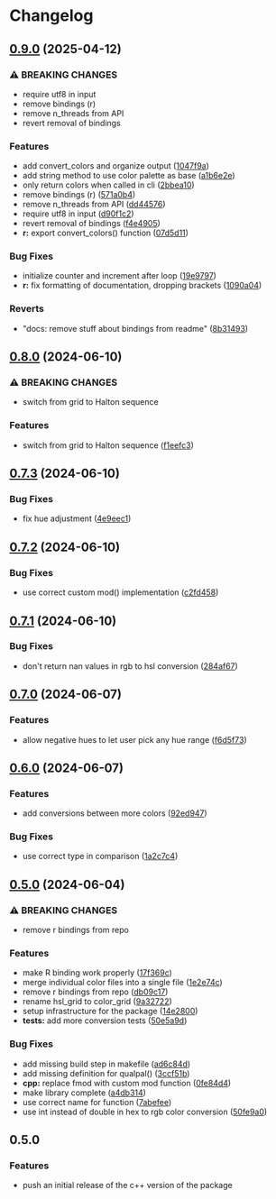 # Changelog

## [0.9.0](https://github.com/jolars/qualpal/compare/v0.8.0...v0.9.0) (2025-04-12)


### ⚠ BREAKING CHANGES

* require utf8 in input
* remove bindings (r)
* remove n_threads from API
* revert removal of bindings

### Features

* add convert_colors and organize output ([1047f9a](https://github.com/jolars/qualpal/commit/1047f9ab62d3bd14fa901f062adb7a0f75583c60))
* add string method to use color palette as base ([a1b6e2e](https://github.com/jolars/qualpal/commit/a1b6e2e78d128869886d3dc9a21978dbdc617432))
* only return colors when called in cli ([2bbea10](https://github.com/jolars/qualpal/commit/2bbea10416dc1685c8e4cf5e0cc0ee0dce17e800))
* remove bindings (r) ([571a0b4](https://github.com/jolars/qualpal/commit/571a0b40fa9c546a66b63cfbc7ab3e499859111e))
* remove n_threads from API ([dd44576](https://github.com/jolars/qualpal/commit/dd4457620d1350822e4464e60f39ae5a4e45b0e8))
* require utf8 in input ([d90f1c2](https://github.com/jolars/qualpal/commit/d90f1c201ffe57371e3bbb687f39215d12106533))
* revert removal of bindings ([f4e4905](https://github.com/jolars/qualpal/commit/f4e490544fe978f6325fa0ae6ac8b55ce695ec59))
* **r:** export convert_colors() function ([07d5d11](https://github.com/jolars/qualpal/commit/07d5d11d330d45f8b2d83c4112691f5564c772da))


### Bug Fixes

* initialize counter and increment after loop ([19e9797](https://github.com/jolars/qualpal/commit/19e9797f84556630155b5054111584aa5d6273a4))
* **r:** fix formatting of documentation, dropping brackets ([1090a04](https://github.com/jolars/qualpal/commit/1090a04d073eada01f3c35b07bfc678f1ee9d3f5))


### Reverts

* "docs: remove stuff about bindings from readme" ([8b31493](https://github.com/jolars/qualpal/commit/8b31493cc1a7ff86b037e7628c76c89700ed3559))

## [0.8.0](https://github.com/jolars/qualpal/compare/v0.7.3...v0.8.0) (2024-06-10)


### ⚠ BREAKING CHANGES

* switch from grid to Halton sequence

### Features

* switch from grid to Halton sequence ([f1eefc3](https://github.com/jolars/qualpal/commit/f1eefc3dfe7781ec771a97fd354629128a877f8f))

## [0.7.3](https://github.com/jolars/qualpal/compare/v0.7.2...v0.7.3) (2024-06-10)


### Bug Fixes

* fix hue adjustment ([4e9eec1](https://github.com/jolars/qualpal/commit/4e9eec1f1242ab8c6f1c4e91af2b491e451e517a))

## [0.7.2](https://github.com/jolars/qualpal/compare/v0.7.1...v0.7.2) (2024-06-10)


### Bug Fixes

* use correct custom mod() implementation ([c2fd458](https://github.com/jolars/qualpal/commit/c2fd458bfa68c7120855d4f18f2a52edad444ef8))

## [0.7.1](https://github.com/jolars/qualpal/compare/v0.7.0...v0.7.1) (2024-06-10)


### Bug Fixes

* don't return nan values in rgb to hsl conversion ([284af67](https://github.com/jolars/qualpal/commit/284af6740645420daa4f97b68c75848fa5aca35e))

## [0.7.0](https://github.com/jolars/qualpal/compare/v0.6.0...v0.7.0) (2024-06-07)


### Features

* allow negative hues to let user pick any hue range ([f6d5f73](https://github.com/jolars/qualpal/commit/f6d5f731e2632e47ba7c0593680bcf471ffc52f5))

## [0.6.0](https://github.com/jolars/qualpal/compare/v0.5.0...v0.6.0) (2024-06-07)


### Features

* add conversions between more colors ([92ed947](https://github.com/jolars/qualpal/commit/92ed9479caad315500906b222d4f6a7f87f8b7b5))


### Bug Fixes

* use correct type in comparison ([1a2c7c4](https://github.com/jolars/qualpal/commit/1a2c7c401c0f8a7151900baf1febd3caa3df0515))

## [0.5.0](https://github.com/jolars/qualpal/compare/qualpal-v0.4.5...qualpal-v0.5.0) (2024-06-04)


### ⚠ BREAKING CHANGES

* remove r bindings from repo

### Features

* make R binding work properly ([17f369c](https://github.com/jolars/qualpal/commit/17f369c0737c5f99769c3eac8b840d33e4b8cfad))
* merge individual color files into a single file ([1e2e74c](https://github.com/jolars/qualpal/commit/1e2e74c9554546e5e5b24ba6bb4405f226216359))
* remove r bindings from repo ([db09c17](https://github.com/jolars/qualpal/commit/db09c17dfbc9bc96d8f08adca270d6179bdb5eef))
* rename hsl_grid to color_grid ([9a32722](https://github.com/jolars/qualpal/commit/9a327220f19ea12bea146fab9f1eb18c8164031c))
* setup infrastructure for the package ([14e2800](https://github.com/jolars/qualpal/commit/14e280015cb05420b7093b3ba487e32958ccebfd))
* **tests:** add more conversion tests ([50e5a9d](https://github.com/jolars/qualpal/commit/50e5a9d81c35947cb2dc69abb2b06cda85fb14d8))


### Bug Fixes

* add missing build step in makefile ([ad6c84d](https://github.com/jolars/qualpal/commit/ad6c84d461a566897f946f276b4516307bc15cdf))
* add missing definition for qualpal() ([3ccf51b](https://github.com/jolars/qualpal/commit/3ccf51bddbdf58fb98341f9d4c37027034f9752a))
* **cpp:** replace fmod with custom mod function ([0fe84d4](https://github.com/jolars/qualpal/commit/0fe84d4ef531e3ed2053d15cf2fe3033f1907ed8))
* make library complete ([a4db314](https://github.com/jolars/qualpal/commit/a4db314ae71c353abafc588783ca1dca93f74638))
* use correct name for function ([7abefee](https://github.com/jolars/qualpal/commit/7abefee6685fb863d54233c58c5d7cd2c2d46807))
* use int instead of double in hex to rgb color conversion ([50fe9a0](https://github.com/jolars/qualpal/commit/50fe9a02b42a0222f7947203a0a993b6bade3135))

## 0.5.0

### Features

- push an initial release of the c++ version of the package

